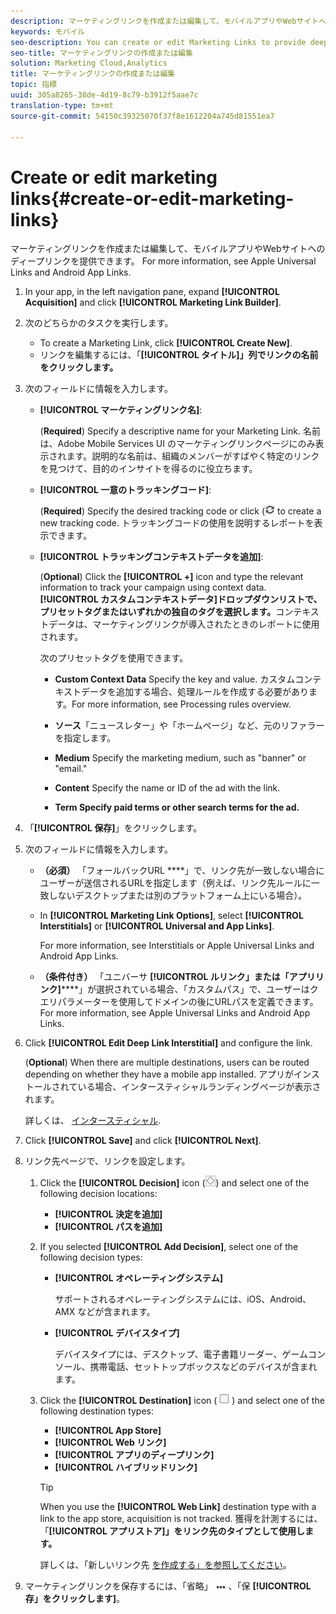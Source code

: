 ```yaml
---
description: マーケティングリンクを作成または編集して、モバイルアプリやWebサイトへのディープリンクを提供できます。
keywords: モバイル
seo-description: You can create or edit Marketing Links to provide deep linking into your mobile app or your website.
seo-title: マーケティングリンクの作成または編集
solution: Marketing Cloud,Analytics
title: マーケティングリンクの作成または編集
topic: 指標
uuid: 305a8265-38de-4d19-8c79-b3912f5aae7c
translation-type: tm+mt
source-git-commit: 54150c39325070f37f8e1612204a745d81551ea7

---
```



# Create or edit marketing links{#create-or-edit-marketing-links}

マーケティングリンクを作成または編集して、モバイルアプリやWebサイトへのディープリンクを提供できます。 For more information, see Apple Universal Links and Android App Links.[](/help/using/c-manage-app-settings/c-mob-confg-app/c-universal-app-links.md)

1. In your app, in the left navigation pane, expand **[!UICONTROL Acquisition]** and click **[!UICONTROL Marketing Link Builder]**.
1. 次のどちらかのタスクを実行します。

   * To create a Marketing Link, click **[!UICONTROL Create New]**.
   * リンクを編集するには、「**[!UICONTROL タイトル]」列でリンクの名前をクリックします。**

1. 次のフィールドに情報を入力します。

   * **[!UICONTROL マーケティングリンク名]**:

      (**Required**) Specify a descriptive name for your Marketing Link. 名前は、Adobe Mobile Services UI のマーケティングリンクページにのみ表示されます。説明的な名前は、組織のメンバーがすばやく特定のリンクを見つけて、目的のインサイトを得るのに役立ちます。

   * **[!UICONTROL 一意のトラッキングコード]**:

      (**Required**) Specify the desired tracking code or click (![generate icon](assets/icon_generate.png) to create a new tracking code. トラッキングコードの使用を説明するレポートを表示できます。

   * **[!UICONTROL トラッキングコンテキストデータを追加]**:

      (**Optional**) Click the **[!UICONTROL +]** icon and type the relevant information to track your campaign using context data. **[!UICONTROL カスタムコンテキストデータ]ドロップダウンリストで、プリセットタグまたはいずれかの独自のタグを選択します。**&#x200B;コンテキストデータは、マーケティングリンクが導入されたときのレポートに使用されます。

      次のプリセットタグを使用できます。

      * **Custom Context Data**
Specify the key and value. カスタムコンテキストデータを追加する場合、処理ルールを作成する必要があります。For more information, see Processing rules overview.[](https://docs.adobe.com/content/help/en/analytics/admin/admin-tools/processing-rules/processing-rules.html)

      * **ソース**「ニュースレター」や「ホームページ」など、元のリファラーを指定します。

      * **Medium**
Specify the marketing medium, such as "banner" or "email."

      * **Content**
Specify the name or ID of the ad with the link.

      * **Term
Specify paid terms or other search terms for the ad.**
1. 「**[!UICONTROL 保存]**」をクリックします。
1. 次のフィールドに情報を入力します。

   * **（必須）** 「フォールバックURL ****」で、リンク先が一致しない場合にユーザーが送信されるURLを指定します（例えば、リンク先ルールに一致しないデスクトップまたは別のプラットフォーム上にいる場合）。
   * In **[!UICONTROL Marketing Link Options]**, select **[!UICONTROL Interstitials]** or **[!UICONTROL Universal and App Links]**.

      For more information, see Interstitials or Apple Universal Links and Android App Links.[](/help/using/acquisition-main/c-marketing-links-builder/t-create-edit-adobe-links/t-interstitials.md)[](/help/using/c-manage-app-settings/c-mob-confg-app/c-universal-app-links.md)

   * **（条件付き）** 「ユニバーサ **[!UICONTROL ルリンク」または「アプリリンク]******」が選択されている場合、「カスタムパス」で、ユーザーはクエリパラメーターを使用してドメインの後にURLパスを定義できます。 For more information, see Apple Universal Links and Android App Links.[](/help/using/c-manage-app-settings/c-mob-confg-app/c-universal-app-links.md)

1. Click **[!UICONTROL Edit Deep Link Interstitial]** and configure the link.

   (**Optional**) When there are multiple destinations, users can be routed depending on whether they have a mobile app installed. アプリがインストールされている場合、インタースティシャルランディングページが表示されます。

   詳しくは、 [インタースティシャル](/help/using/acquisition-main/c-marketing-links-builder/t-create-edit-adobe-links/t-interstitials.md).

1. Click **[!UICONTROL Save]** and click **[!UICONTROL Next]**.
1. リンク先ページで、リンクを設定します。

   1. Click the **[!UICONTROL Decision]** icon (![decision icon](assets/icon_decision.png)) and select one of the following decision locations:

      * **[!UICONTROL 決定を追加]**
      * **[!UICONTROL パスを追加]**
   1. If you selected **[!UICONTROL Add Decision]**, select one of the following decision types:

      * **[!UICONTROL オペレーティングシステム]**

         サポートされるオペレーティングシステムには、iOS、Android、AMX などが含まれます。

      * **[!UICONTROL デバイスタイプ]**

         デバイスタイプには、デスクトップ、電子書籍リーダー、ゲームコンソール、携帯電話、セットトップボックスなどのデバイスが含まれます。
   1. Click the **[!UICONTROL Destination]** icon ( ![square icon](assets/icon_square.png) ) and select one of the following destination types:

      * **[!UICONTROL App Store]**
      * **[!UICONTROL Web リンク]**
      * **[!UICONTROL アプリのディープリンク]**
      * **[!UICONTROL ハイブリッドリンク]**
      >[!TIP]
      >
      >When you use the **[!UICONTROL Web Link]** destination type with a link to the app store, acquisition is not tracked. 獲得を計測するには、「**[!UICONTROL アプリストア]」をリンク先のタイプとして使用します。**

      詳しくは、「新しいリンク先 [を作成する」を参照してください](/help/using/acquisition-main/c-manage-link-destinations/t-create-new-app-deep-link-destination.md)。




1. マーケティングリンクを保存するには、「省略」 ![をクリックし](assets/icon_elipses.png) 、「保 **[!UICONTROL 存」をクリックします]**。
